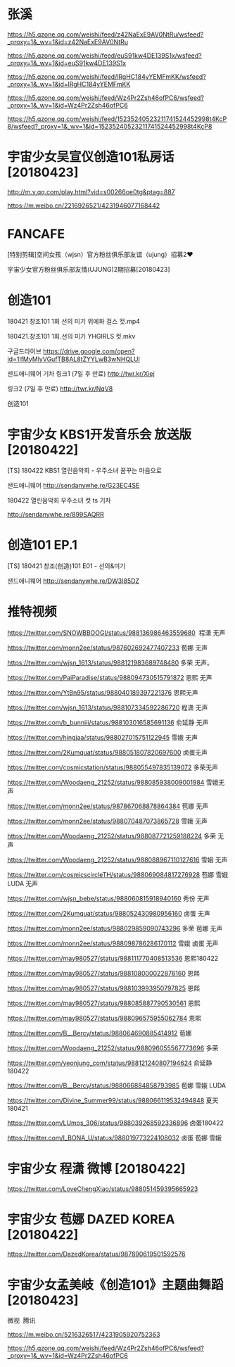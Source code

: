 

# 张溪
https://h5.qzone.qq.com/weishi/feed/z42NaExE9AV0NtRu/wsfeed?_proxy=1&_wv=1&id=z42NaExE9AV0NtRu


https://h5.qzone.qq.com/weishi/feed/euS91kw4DE139S1x/wsfeed?_proxy=1&_wv=1&id=euS91kw4DE139S1x

https://h5.qzone.qq.com/weishi/feed/lRgHC184yYEMFmKK/wsfeed?_proxy=1&_wv=1&id=lRgHC184yYEMFmKK

https://h5.qzone.qq.com/weishi/feed/Wz4Pr2Zsh46ofPC6/wsfeed?_proxy=1&_wv=1&id=Wz4Pr2Zsh46ofPC6

https://h5.qzone.qq.com/weishi/feed/15235240523211741524452998t4KcP8/wsfeed?_proxy=1&_wv=1&id=15235240523211741524452998t4KcP8

# 宇宙少女吴宣仪创造101私房话[20180423]

http://m.v.qq.com/play.html?vid=s00266oe0tg&ptag=887

https://m.weibo.cn/2216926521/4231946077168442



# FANCAFE

[特别剪辑]空间女孩（wjsn）官方粉丝俱乐部友谊（ujung）招募2♥

宇宙少女官方粉丝俱乐部友情(UJUNG)2期招募[20180423]

# 创造101
180421 창조101 1회 선의 미기 위에화 걸스 컷.mp4

180421.창조101 1회.선의 미기 YHGIRLS 컷.mkv

구글드라이브
https://drive.google.com/open?id=1IfMyMlyVGufTB8AL8tZYYLwB3wNHQLUl

센드애니웨어 기차
링크1 (7일 후 만료) 
http://twr.kr/Xiej

링크2 (7일 후 만료) 
http://twr.kr/NqV8

创造101

# 宇宙少女 KBS1开发音乐会 放送版[20180422]

[TS] 180422 KBS1 열린음악회 - 우주소녀 꿈꾸는 마음으로

샌드애니웨어
http://sendanywhe.re/G23EC4SE

180422 열린음악회 우주소녀 컷 ts 기차

http://sendanywhe.re/899SAQRR

# 创造101 EP.1
[TS] 180421 창조(创造)101 E01 - 선의&미기

샌드애니웨어
http://sendanywhe.re/DW3I85DZ

# 推特视频

https://twitter.com/SNOWBBOOGI/status/988136986463559680  程潇 无声

https://twitter.com/monn2ee/status/987602692477407233  苞娜 无声

https://twitter.com/wjsn_1613/status/988121983689748480  多荣 无声。

https://twitter.com/PaiParadise/status/988094730515791872  恩熙 无声

https://twitter.com/YtBn95/status/988040189397221376  恩熙无声

https://twitter.com/wjsn_1613/status/988107334592286720  程潇  无声

https://twitter.com/b_bunniii/status/988103016585691136 俞延静 无声

https://twitter.com/hingjaa/status/988027015751122945  雪娥 无声

https://twitter.com/2Kumquat/status/988051807820697600  卤蛋无声

https://twitter.com/cosmicstation/status/988055497835139072  多荣无声

https://twitter.com/Woodaeng_21252/status/988085938009001984  雪娥无声

https://twitter.com/monn2ee/status/987867068878864384  苞娜 无声

https://twitter.com/monn2ee/status/988070487073865728  雪娥 无声

https://twitter.com/Woodaeng_21252/status/988087721259188224  多荣 无声

https://twitter.com/Woodaeng_21252/status/988088967110127616  雪娥 无声

https://twitter.com/cosmicscircleTH/status/988069084817276928  苞娜 雪娥 LUDA 无声

https://twitter.com/wjsn_bebe/status/988060815918940160  秀份 无声

https://twitter.com/2Kumquat/status/988052430980956160  卤蛋 无声

https://twitter.com/monn2ee/status/988029859090743296  多荣 苞娜 无声

https://twitter.com/monn2ee/status/988098786286170112  雪娥 卤蛋 无声

https://twitter.com/may980527/status/988111770408513536  恩熙180422

https://twitter.com/may980527/status/988108000022876160  恩熙

https://twitter.com/may980527/status/988103993950797825  恩熙

https://twitter.com/may980527/status/988085887790530561 恩熙

https://twitter.com/may980527/status/988096575955062784  恩熙

https://twitter.com/B__Bercy/status/988064690885414912  苞娜

https://twitter.com/Woodaeng_21252/status/988096055567773696  多荣

https://twitter.com/yeonjung_com/status/988121240807194624  俞延静180422

https://twitter.com/B__Bercy/status/988066884858793985  苞娜 雪娥 LUDA

https://twitter.com/Divine_Summer99/status/988066119532494848  夏天180421

https://twitter.com/LUmos_306/status/988039268592336896  卤蛋180422

https://twitter.com/I_BONA_U/status/988019773224108032  卤蛋 苞娜 雪娥

#  宇宙少女 程潇 微博 [20180422]
https://twitter.com/LoveChengXiao/status/988051459395665923

# 宇宙少女 苞娜 DAZED KOREA [20180422]
https://twitter.com/DazedKorea/status/987890619501592576

# 宇宙少女孟美岐《创造101》主题曲舞蹈[20180423]

微视  腾讯

https://m.weibo.cn/5216326517/4231905920752363

https://h5.qzone.qq.com/weishi/feed/Wz4Pr2Zsh46ofPC6/wsfeed?_proxy=1&_wv=1&id=Wz4Pr2Zsh46ofPC6





